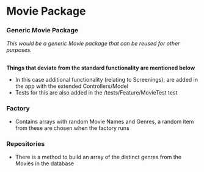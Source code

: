 # Movie Package
### Generic Movie Package
*This would be a generic Movie package that can be reused for other purposes.*
##
**Things that deviate from the standard functionality are mentioned below**
* In this case additional functionality (relating to Screenings), are added in the app with the extended Controllers/Model
* Tests for this are also added in the /tests/Feature/MovieTest test


###
### Factory
* Contains arrays with random Movie Names and Genres, a random item from these are chosen when the factory runs


###
### Repositories
* There is a method to build an array of the distinct genres from the Movies in the database
